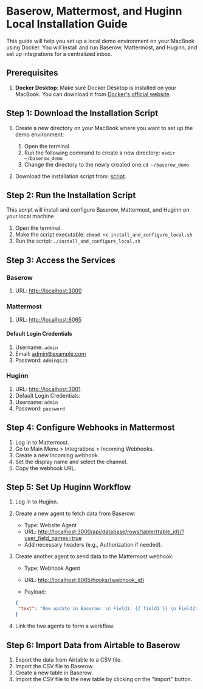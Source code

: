 # Baserow, Mattermost, and Huginn Local Installation Guide

This guide will help you set up a local demo environment on your MacBook using Docker. You will install and run Baserow, Mattermost, and Huginn, and set up integrations for a centralized inbox.

## Prerequisites

1. **Docker Desktop**: Make sure Docker Desktop is installed on your MacBook. You can download it from [Docker's official website](https://www.docker.com/products/docker-desktop).

## Step 1: Download the Installation Script

1. Create a new directory on your MacBook where you want to set up the demo environment:

   1. Open the terminal.
   2. Run the following command to create a new directory: `mkdir ~/baserow_demo`
   3. Change the directory to the newly created one:`cd ~/baserow_demo`

2. Download the installation script from: [script](https://github.com/azharahmad0/baserow-with-inbox-demo-script).
## Step 2: Run the Installation Script
   
This script will install and configure Baserow, Mattermost, and Huginn on your local machine

1. Open the terminal.
2. Make the script executable: `chmod +x install_and_configure_local.sh`
3. Run the script: `./install_and_configure_local.sh`  

## Step 3: Access the Services

### Baserow

  1. URL: <http://localhost:3000>

### Mattermost

  1. URL: <http://localhost:8065>

#### Default Login Credentials

   1. Username: `admin`
   2. Email: <admin@example.com>
   3. Password: `Admin@123`

### Huginn

   1. URL: <http://localhost:3001>
   2. Default Login Credentials:
   3. Username: `admin`
   4. Password: `password`

## Step 4: Configure Webhooks in Mattermost

  1. Log in to Mattermost.
  2. Go to Main Menu > Integrations > Incoming Webhooks.
  3. Create a new incoming webhook.
  4. Set the display name and select the channel.
  5. Copy the webhook URL.

## Step 5: Set Up Huginn Workflow

1. Log in to Huginn.

2. Create a new agent to fetch data from Baserow:
    - Type: Website Agent
    - URL: <http://localhost:3000/api/database/rows/table/{table_id}/?user_field_names=true>
    - Add necessary headers (e.g., Authorization if needed).

3. Create another agent to send data to the Mattermost webhook:

    - Type: Webhook Agent
    - URL: <http://localhost:8065/hooks/{webhook_id}>
  
    - Payload:
  
     ```json
     {
      "text": "New update in Baserow: \n Field1: {{ field1 }} \n Field2: {{ field2 }}"
     }
     ```
  
4. Link the two agents to form a workflow.

## Step 6: Import Data from Airtable to Baserow

1. Export the data from Airtable to a CSV file.
2. Import the CSV file to Baserow.
3. Create a new table in Baserow.
4. Import the CSV file to the new table by clicking on the "Import" button.
